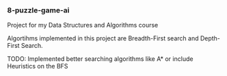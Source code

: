 ### 8-puzzle-game-ai


Project for my Data Structures and Algorithms course


Algortihms implemented in this project are Breadth-First search and Depth-First Search.


TODO: Implemented better searching algorithms like A* or include Heuristics on the BFS

